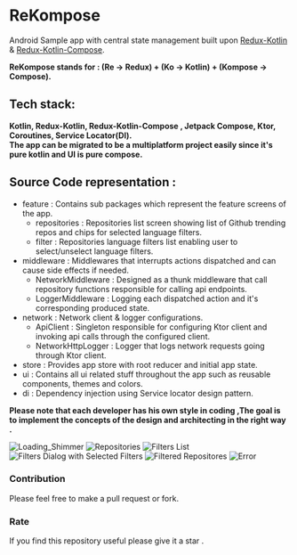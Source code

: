 # ReKompose
Android Sample app with central state management built upon [Redux-Kotlin](https://github.com/reduxkotlin/redux-kotlin) & [Redux-Kotlin-Compose](https://github.com/reduxkotlin/redux-kotlin-compose).

**ReKompose stands for : (Re -> Redux) + (Ko -> Kotlin) + (Kompose -> Compose).**

##  Tech stack:

**Kotlin, Redux-Kotlin, Redux-Kotlin-Compose , Jetpack Compose, Ktor, Coroutines, Service Locator(DI).<br />
The app can be migrated to be a multiplatform project easily since it's pure kotlin and UI is pure compose.**

##  Source Code representation :

- feature : Contains sub packages which represent the feature screens of the app.
  - repositories : Repositories list screen showing list of Github trending repos and chips for selected language filters.
  - filter : Repositories language filters list enabling user to select/unselect language filters.
- middleware : Middlewares that interrupts actions dispatched and can cause side effects if needed.
  - NetworkMiddleware : Designed as a thunk middleware that call repository functions responsible for calling api endpoints. 
  - LoggerMiddleware : Logging each dispatched action and it's corresponding produced state.
- network : Network client & logger configurations.
  - ApiClient : Singleton responsible for configuring Ktor client and invoking api calls through the configured client.
  - NetworkHttpLogger : Logger that logs network requests going through Ktor client.
- store : Provides app store with root reducer and initial app state.
- ui : Contains all ui related stuff throughout the app such as reusable components, themes and colors.
- di : Dependency injection using Service locator design pattern.

**Please note that each developer has his own style in coding ,The goal is to implement the concepts of the design and architecting in the right way .**

![Loading_Shimmer](loading_shimmer.png)
![Repositories](repositories.png)
![Filters List](filters_list.png)
![Filters Dialog with Selected Filters](filters_dialog_selected.png)
![Filtered Repositores](repositories_list_with_filter.png)
![Error](error_screen.png)

### Contribution

Please feel free to make a pull request or fork.

### Rate

If you find this repository useful please give it a star .
